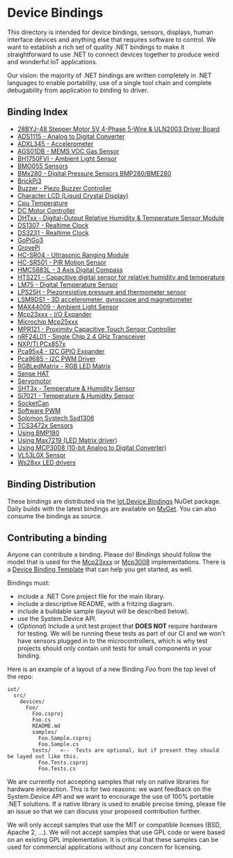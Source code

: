 # Device Bindings

This directory is intended for device bindings, sensors, displays, human interface devices and anything else that requires software to control. We want to establish a rich set of quality .NET bindings to make it  straightforward to use .NET to connect devices together to produce weird and wonderful IoT applications.

Our vision: the majority of .NET bindings are written completely in .NET languages to enable portability, use of a single tool chain and complete debugability from application to binding to driver.

## Binding Index

<devices>

* [28BYJ-48 Stepper Motor 5V 4-Phase 5-Wire & ULN2003 Driver Board](Uln2003/README.md)
* [ADS1115 - Analog to Digital Converter](Ads1115/README.md)
* [ADXL345 - Accelerometer](Adxl345/README.md)
* [AGS01DB - MEMS VOC Gas Sensor](Ags01db/README.md)
* [BH1750FVI - Ambient Light Sensor](Bh1750fvi/README.md)
* [BMO055 Sensors](Bno055/README.md)
* [BMx280 - Digital Pressure Sensors BMP280/BME280](Bmx280/README.md)
* [BrickPi3](BrickPi3/README.md)
* [Buzzer - Piezo Buzzer Controller](Buzzer/README.md)
* [Character LCD (Liquid Crystal Display)](CharacterLcd/README.md)
* [Cpu Temperature](CpuTemperature/README.md)
* [DC Motor Controller](DCMotor/README.md)
* [DHTxx - Digital-Output Relative Humidity & Temperature Sensor Module](Dhtxx/README.md)
* [DS1307 - Realtime Clock](Ds1307/README.md)
* [DS3231 - Realtime Clock](Ds3231/README.md)
* [GoPiGo3](GoPiGo3/README.md)
* [GrovePi](GrovePi/README.md)
* [HC-SR04 - Ultrasonic Ranging Module](Hcsr04/README.md)
* [HC-SR501 - PIR Motion Sensor](Hcsr501/README.md)
* [HMC5883L - 3 Axis Digital Compass](Hmc5883l/README.md)
* [HTS221 - Capacitive digital sensor for relative humidity and temperature ](Hts221/README.md)
* [LM75 - Digital Temperature Sensor](Lm75/README.md)
* [LPS25H - Piezoresistive pressure and thermometer sensor](Lps25h/README.md)
* [LSM9DS1 - 3D accelerometer, gyroscope and magnetometer](Lsm9Ds1/README.md)
* [MAX44009 - Ambient Light Sensor](Max44009/README.md)
* [Mcp23xxx - I/O Expander](Mcp23xxx/README.md)
* [Microchip Mcp25xxx](Mcp25xxx/README.md)
* [MPR121 - Proximity Capacitive Touch Sensor Controller](Mpr121/README.md)
* [nRF24L01 - Single Chip 2.4 GHz Transceiver](Nrf24l01/README.md)
* [NXP/TI PCx857x](Pcx857x/README.md)
* [Pca95x4 - I2C GPIO Expander](Pca95x4/README.md)
* [Pca9685 - I2C PWM Driver](Pca9685/README.md)
* [RGBLedMatrix - RGB LED Matrix](RGBLedMatrix/README.md)
* [Sense HAT](SenseHat/README.md)
* [Servomotor](Servo/README.md)
* [SHT3x - Temperature & Humidity Sensor](Sht3x/README.md)
* [Si7021 - Temperature & Humidity Sensor](Si7021/README.md)
* [SocketCan](SocketCan/README.md)
* [Software PWM](SoftPwm/README.md)
* [Solomon Systech Ssd1306](Ssd13xx/README.md)
* [TCS3472x Sensors](Tcs3472x/README.md)
* [Using BMP180 ](Bmp180/README.md)
* [Using Max7219 (LED Matrix driver)](Max7219/README.md)
* [Using MCP3008 (10-bit Analog to Digital Converter)](Mcp3008/README.md)
* [VL53L0X Sensor](Vl53L0X/README.md)
* [Ws28xx LED drivers](Ws28xx/README.md)
</devices>

## Binding Distribution

These bindings are distributed via the [Iot.Device.Bindings](https://www.nuget.org/packages/Iot.Device.Bindings) NuGet package.  Daily builds with the latest bindings are available on [MyGet](https://dotnet.myget.org/feed/dotnet-core/package/nuget/Iot.Device.Bindings). You can also consume the bindings as source.

## Contributing a binding

Anyone can contribute a binding. Please do! Bindings should follow the model that is used for the [Mcp23xxx](Mcp23xxx/README.md) or [Mcp3008](Mcp3008/README.md) implementations.  There is a [Device Binding Template](../../tools/templates/DeviceBindingTemplate/README.md) that can help you get started, as well.

Bindings must:

* include a .NET Core project file for the main library.
* include a descriptive README, with a fritzing diagram.
* include a buildable sample (layout will be described below).
* use the System.Device API.
* (*Optional*) Include a unit test project that **DOES NOT** require hardware for testing. We will be running these tests as part of our CI and we won't have sensors plugged in to the microcontrollers, which is why test projects should only contain unit tests for small components in your binding.

Here is an example of a layout of a new Binding *Foo* from the top level of the repo:

```
iot/
  src/
    devices/
      Foo/
        Foo.csproj
        Foo.cs
        README.md
        samples/
          Foo.Sample.csproj
          Foo.Sample.cs
        tests/   <--  Tests are optional, but if present they should be layed out like this.
          Foo.Tests.csproj
          Foo.Tests.cs
```

We are currently not accepting samples that rely on native libraries for hardware interaction. This is for two reasons: we want feedback on the System.Device API and we want to encourage the use of 100% portable .NET solutions. If a native library is used to enable precise timing, please file an issue so that we can discuss your proposed contribution further.

We will only accept samples that use the MIT or compatible licenses (BSD, Apache 2, ...). We will not accept samples that use GPL code or were based on an existing GPL implementation. It is critical that these samples can be used for commercial applications without any concern for licensing.
